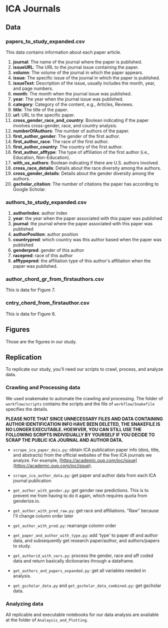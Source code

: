 # ICA Journals

## Data

### papers_to_study_expanded.csv

This data contains information about each paper article. 

1. **journal**: The name of the journal where the paper is published.
2. **issueURL**: The URL to the journal issue containing the paper.
3. **volumn**: The volume of the journal in which the paper appears.
4. **issue**: The specific issue of the journal in which the paper is published.
5. **issueText**: Description of the issue, usually includes the month, year, and page numbers.
6. **month**: The month when the journal issue was published.
7. **year**: The year when the journal issue was published.
8. **category**: Category of the content, e.g., Articles, Reviews.
9. **title**: The title of the paper.
10. **url**: URL to the specific paper.
11. **cross_gender_race_and_country**: Boolean indicating if the paper involves cross-gender, race, and country analysis.
12. **numberOfAuthors**: The number of authors of the paper.
13. **first_author_gender**: The gender of the first author.
14. **first_author_race**: The race of the first author.
15. **first_author_country**: The country of the first author.
16. **first_author_afftype**: The type of affiliation of the first author (i.e., Education, Non-Education).
17. **with_us_authors**: Boolean indicating if there are U.S. authors involved.
18. **cross_race_details**: Details about the race diversity among the authors.
19. **cross_gender_details**: Details about the gender diversity among the authors.
20. **gscholar_citation**: The number of citations the paper has according to Google Scholar.

### authors_to_study_expanded.csv

1. **authorIndex**: author index
2. **year**: the year when the paper associated with this paper was published
3. **journal**: the journal where the paper associated with this paper was published
4. **authorPosition**: author position
5. **countrypred**: which country was this author based when the paper was published
6. **genderpred**: gender of this author
7. **racepred**: race of this author
8. **afftypepred**: the affiliation type of this author's affiliation when the paper was published.

### author_chord_gr_from_firstauthors.csv 

This is data for Figure 7. 

### cntry_chord_from_firstauthor.csv

This is data for Figure 6. 

## Figures

Those are the figures in our study. 

## Replication

To replicate our study, you'll need our scripts to crawl, process, and analyze data. 

### Crawling and Processing data 

We used snakemake to automate the crawling and processing. The folder of `workflow/scripts` contains the scripts and the file of `workflow/Snakefile` specifies the details. 

**PLEASE NOTE THAT SINCE UNNECESSARY FILES AND DATA CONTAINING AUTHOR IDENTIFICATION INFO HAVE BEEN DELETED, THE SNAKEFILE IS NO LONGER EXECUTABLE. HOEWVER, YOU CAN STILL USE THE FOLLOWING SCRIPTS INDIVIDUALLY BY YOURSELF IF YOU DECIDE TO SCRAP THE PUBLIC ICA JOURNAL AND AUTHOR DATA.**

- `scrape_ica_paper_dois.py`: obtain ICA publication paper info (dois, title, and abstracts) from the official websites of the five ICA journals we analyze. For example, [https://academic.oup.com/joc/issue](https://academic.oup.com/joc/issue).

- `scrape_ica_author_data.py`: get paper and author data from each ICA journal publication

- `get_author_with_gender.py`: get gender raw predictions. This is to prevent me from having to do it again, which requires quota from genderize.io.

- `get_author_with_pred_raw.py`: get race and affiliations. "Raw" because I'll change column order later

- `get_author_with_pred.py`: rearrange colomn order

- `get_paper_and_author_with_type.py`: add 'type' to paper df and author data, and subsequently get research paper/author, and authors/papers to study. 

- `get_authorid_with_vars.py`: process the gender, race and aff coded data and return basically dictionaries through a dataframe. 

- `get_authors_and_papers_expanded.py`: get all variables needed in analysis.

- `get_gscholar_data.py` and `get_gscholar_data_combined.py`: get gscholar data.

### Analyzing data

All replicable and executable notebooks for our data analysis are available at the folder of `Analaysis_and_Plotting`. 

